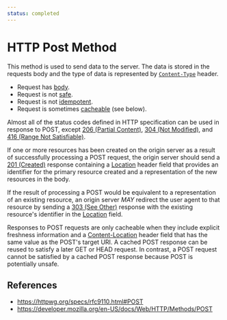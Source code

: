 ```yaml
---
status: completed
---
```


# HTTP Post Method

This method is used to send data to the server. The data is stored in the requests body and the type of data is represented by [`Content-Type`](/http/fields/content-type) header.

- Request has [body](/http/body).
- Request is not [safe](/http/method-property/safe).
- Request is not [idempotent](http/method-property/idempotent).
- Request is sometimes [cacheable](/http/method-property/cacheable) (see below).

Almost all of the status codes defined in HTTP specification can be used in response to POST, except [206 (Partial Content)](/http/status/206), [304 (Not Modified)](/http/status/304), and [416 (Range Not Satisfiable)](/http/status/416).

If one or more resources has been created on the origin server as a result of successfully processing a POST request, the origin server should send a [201 (Created)](/http/status/201) response containing a [Location](/http/fields/location) header field that provides an identifier for the primary resource created and a representation of the new resources in the body.

If the result of processing a POST would be equivalent to a representation of an existing resource, an origin server _MAY_ redirect the user agent to that resource by sending a [303 (See Other)](/http/status/303) response with the existing resource's identifier in the [Location](/http/field/location) field.

Responses to POST requests are only cacheable when they include explicit freshness information and a [Content-Location](/http/fields/content-location) header field that has the same value as the POST's target URI. A cached POST response can be reused to satisfy a later GET or HEAD request. In contrast, a POST request cannot be satisfied by a cached POST response because POST is potentially unsafe.

## References

- https://httpwg.org/specs/rfc9110.html#POST
- https://developer.mozilla.org/en-US/docs/Web/HTTP/Methods/POST

